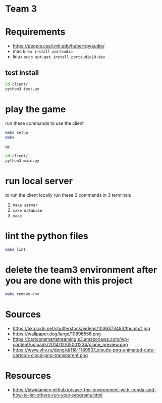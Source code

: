 # Team 3

# Requirements

- https://people.csail.mit.edu/hubert/pyaudio/
- mac `brew install portaudio`
- linux `sudo apt-get install portaudio19-dev`

## test install

```sh
cd client/
python3 test.py
```

# play the game

run these commands to use the client

```sh
make setup
make
```

or

```sh
cd client/
python3 main.py
```

# run local server

to run the client locally run these 3 commands in 3 terminals

1. `make server`
2. `make database`
3. `make`

# lint the python files

```sh
make lint
```

# delete the team3 environment after you are done with this project

```sh
make remove-env
```

# Sources

- https://ak.picdn.net/shutterstock/videos/1036373483/thumb/1.jpg
- https://wallpaper.dog/large/10896556.png
- https://cartoonsmartstreaming.s3.amazonaws.com/wp-content/uploads/2014/12/05001234/plane_preview.png
- https://www.vhv.rs/dpng/d/118-1189537_clouds-png-animated-cute-cartoon-cloud-png-transparent.png

# Resources

- https://kiwidamien.github.io/save-the-environment-with-conda-and-how-to-let-others-run-your-programs.html
